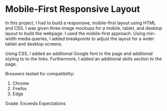 # Mobile-First Responsive Layout

 In this project, I had to build a responsive, mobile-first layout using HTML and CSS. I was given three image mockups for a mobile, tablet, and desktop layout to build the webpage. I used the mobile-first approach. Using min-width media queries, I added breakpoints to adjust the layout for a wider tablet and desktop screens. 
 
 Using CSS, I added an additional Google font to the page and additional styling to to the links. Furthermore, I added an additional skills section to the page. 

 Broswers tested for compatibility: 

 1. Chrome
 2. Firefox
 3. Edge

 Grade: Exceeds Expectations
